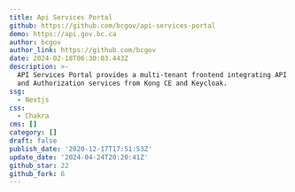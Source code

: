 ```yaml
---
title: Api Services Portal
github: https://github.com/bcgov/api-services-portal
demo: https://api.gov.bc.ca
author: bcgov
author_link: https://github.com/bcgov
date: 2024-02-18T06:30:03.443Z
description: >-
  API Services Portal provides a multi-tenant frontend integrating API Gateway
  and Authorization services from Kong CE and Keycloak.
ssg:
  - Nextjs
css:
  - Chakra
cms: []
category: []
draft: false
publish_date: '2020-12-17T17:51:53Z'
update_date: '2024-04-24T20:20:41Z'
github_star: 22
github_fork: 6
---
```

